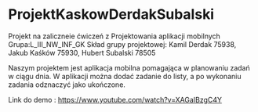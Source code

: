 # ProjektKaskowDerdakSubalski

Projekt na zaliczneie ćwiczeń z Projektowania aplikacji mobilnych 
Grupa:L_III_NW_INF_GK
Skład grupy projektowej: Kamil Derdak 75938, Jakub Kaśków 75930, Hubert Subalski 78505

Naszym projektem jest aplikacja mobilna pomagająca w planowaniu zadań w ciągu dnia. W aplikacji można dodać zadanie do listy, a po wykonaniu zadania odznaczyć jako ukończone.

Link do demo : https://www.youtube.com/watch?v=XAGaIBzgC4Y
